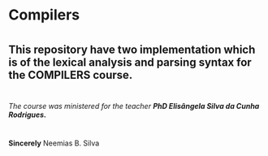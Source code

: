 # Compilers
#
## This repository have two implementation which is of the lexical analysis and parsing syntax for the COMPILERS course. 
#
###### The course was ministered for the teacher **PhD Elisângela Silva da Cunha Rodrigues.**
#

**Sincerely** Neemias B. Silva
